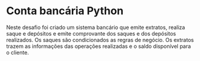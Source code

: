 # Conta bancária Python
Neste desafio foi criado um sistema bancário que emite extratos, realiza saque e depósitos e emite comprovante dos saques e dos depósitos realizados. Os saques são condicionados as regras de negócio. Os extratos trazem as informações das operações realizadas e o saldo disponível para o cliente.
